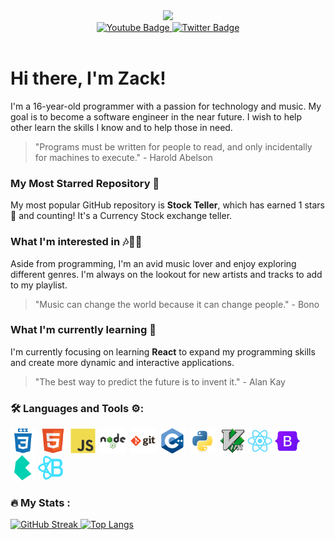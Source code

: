 <div id="header" align="center">
  <img src="https://media.giphy.com/media/M9gbBd9nbDrOTu1Mqx/giphy.gif" width="100"/>
  <div id="badges">
  <a href="https://www.youtube.com/channel/UCmQvY8vLKNGdNKVWOgiSdjQ">
      <img src="https://img.shields.io/badge/YouTube-red?style=for-the-badge&logo=youtube&logoColor=white" alt="Youtube Badge"/>
  </a>
  <a href="https://twitter.com/krxzydev">
     <img src="https://img.shields.io/badge/Twitter-blue?style=for-the-badge&logo=twitter&logoColor=white" alt="Twitter Badge"/>
  </a>
</div>
<img src="https://komarev.com/ghpvc/?username=king101-bit&style=flat-square&color=blue" alt=""/>
</div>

# Hi there, I'm Zack!

I'm a 16-year-old programmer with a passion for technology and music. My goal is to become a software engineer in the near future.
I wish to help other learn the skills I know and to help those in need.

> "Programs must be written for people to read, and only incidentally for machines to execute." - Harold Abelson

### My Most Starred Repository 🚀
My most popular GitHub repository is **Stock Teller**, which has earned 1 stars 🌟 and counting! It's a Currency Stock exchange teller.

### What I'm interested in 🎶👨‍💻
Aside from programming, I'm an avid music lover and enjoy exploring different genres. I'm always on the lookout for new artists and tracks to add to my playlist.

> "Music can change the world because it can change people." - Bono

### What I'm currently learning 🌱
I'm currently focusing on learning **React** to expand my programming skills and create more dynamic and interactive applications.

> "The best way to predict the future is to invent it." - Alan Kay


### :hammer_and_wrench: Languages and Tools ⚙️:
<div>
  <img src="https://github.com/devicons/devicon/blob/master/icons/css3/css3-plain-wordmark.svg"  title="CSS3" alt="CSS" width="40" height="40"/>&nbsp;
  <img src="https://github.com/devicons/devicon/blob/master/icons/html5/html5-original.svg" title="HTML5" alt="HTML" width="40" height="40"/>&nbsp;
  <img src="https://github.com/devicons/devicon/blob/master/icons/javascript/javascript-original.svg" title="JavaScript" alt="JavaScript" width="40" height="40"/>&nbsp;
  <img src="https://github.com/devicons/devicon/blob/master/icons/nodejs/nodejs-original-wordmark.svg" title="NodeJS" alt="NodeJS" width="40" height="40"/>&nbsp;
  <img src="https://github.com/devicons/devicon/blob/master/icons/git/git-original-wordmark.svg" title="Git" **alt="Git" width="40" height="40"/>&nbsp;
  <img src="https://github.com/devicons/devicon/blob/master/icons/cplusplus/cplusplus-original.svg" title="C++" **alt="C++" width="40" height="40"/>&nbsp;
  <img src="https://github.com/devicons/devicon/blob/master/icons/python/python-original.svg" title="Python" **alt="Python" width="40" height="40"/>&nbsp;
  <img src="https://github.com/devicons/devicon/blob/master/icons/vim/vim-original.svg" title="Vim" **alt="Vim" width="40" height="40"/>
  <img src="https://github.com/devicons/devicon/blob/master/icons/react/react-original.svg" title="React" **alt="React" width="40" height="40"/>
  <img src="https://github.com/devicons/devicon/blob/master/icons/bootstrap/bootstrap-original.svg" title="Bootstrap" **alt="Bootstrap" width="40" height="40"/>
  <img src="https://github.com/devicons/devicon/blob/master/icons/bulma/bulma-plain.svg" title="Bootstrap" **alt="Bootstrap" width="40" height="40"/>
  <img src="https://github.com/devicons/devicon/blob/master/icons/reactbootstrap/reactbootstrap-original.svg" title="React-Boostrap" **alt="React-bootstrap" width="40" height="40" />
</div>

### :fire: My Stats :
<div>
  <a href="https://git.io/streak-stats">
    <img src="http://github-readme-streak-stats.herokuapp.com?user=king101-bit&theme=dark&background=000000" alt="GitHub Streak" />
  </a>

  <a href="https://github.com/anuraghazra/github-readme-stats">
    <img src="https://github-readme-stats.vercel.app/api/top-langs/?username=king101-bit&layout=compact&theme=vision-friendly-dark" alt="Top Langs" />
  </a>
</div>

